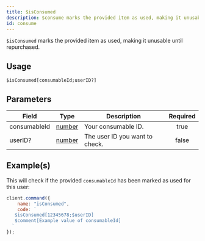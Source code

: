 ```yaml
---
title: $isConsumed
description: $consume marks the provided item as used, making it unusable until repurchased.
id: consume
---
```


`$isConsumed` marks the provided item as used, making it unusable until repurchased.

## Usage

```aoi
$isConsumed[consumableId;userID?]
```

## Parameters

| Field            | Type                                                                                                | Description                                                         | Required |
| ---------------- | --------------------------------------------------------------------------------------------------- | ------------------------------------------------------------------- | :------: |
| consumableId     | [number](https://developer.mozilla.org/en-US/docs/Web/JavaScript/Reference/Global_Objects/Number)   | Your consumable ID.                                                 |   true   |
| userID?          | [number](https://developer.mozilla.org/en-US/docs/Web/JavaScript/Reference/Global_Objects/Number)   | The user ID you want to check.                                      |   false  |


## Example(s)

This will check if the provided `consumableId` has been marked as used for this user:

```javascript
client.command({
    name: "isConsumed",
    code: `
   $isConsumed[12345678;$userID]
   $comment[Example value of consumableId]
  `
});
```

